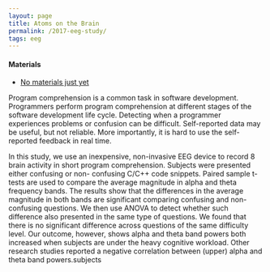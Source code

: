 ```yaml
---
layout: page
title: Atoms on the Brain
permalink: /2017-eeg-study/
tags: eeg
---
```


<div class="toc">
  <h4 class="toc-title">Materials</h4>
  <ul>
    <li><a href="">No materials just yet</a></li>
  </ul>
</div>

Program comprehension is a common task in 
software development. Programmers perform program
comprehension at different stages of the software development
life cycle. Detecting when a programmer experiences problems or
confusion can be difficult. Self-reported data may be useful, but
not reliable. More importantly, it is hard to use the self-reported
feedback in real time.

In this study, we use an inexpensive, non-invasive EEG device
to record 8  brain activity in short program
comprehension. Subjects were presented either confusing or non-
confusing C/C++ code snippets. Paired sample t-tests are used to
compare the average magnitude in alpha and theta frequency
bands. The results show that the differences in the average
magnitude in both bands are significant comparing confusing
and non-confusing questions. We then use ANOVA to detect
whether such difference also presented in the same type of
questions. We found that there is no significant difference across
questions of the same difficulty level. Our outcome, however,
shows alpha and theta band powers both increased when subjects
are under the heavy cognitive workload. Other research studies
reported a negative correlation between (upper) alpha and theta
band powers.subjects
